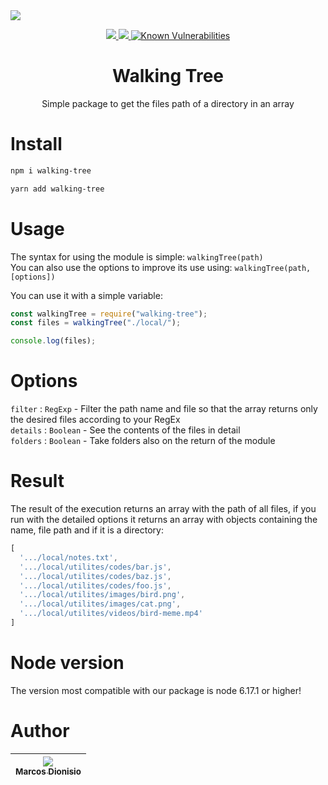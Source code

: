 <img align="center" src="https://i.imgur.com/R3xKqd2.png">

<p align="center">
  <a href="https://npm-stat.com/charts.html?package=walking-tree">
    <img src="https://img.shields.io/npm/dm/walking-tree.svg">
  </a>
  <a href="https://www.npmjs.com/package/walking-tree">
    <img src="https://badge.fury.io/js/walking-tree.svg">
  </a>
  <a href="https://snyk.io/test/github/marcos-dionisio/walking-tree">
    <img src="https://snyk.io/test/github/marcos-dionisio/walking-tree/badge.svg" alt="Known Vulnerabilities" data-canonical-src="https://snyk.io/test/github/marcos-dionisio/walking-tree" style="max-width:100%;">
  </a>
</p>

<h1 align="center">Walking Tree</h1>
<p align="center">Simple package to get the files path of a directory in an array</p>

# Install

```bash
npm i walking-tree
```
```bash
yarn add walking-tree
```

# Usage

The syntax for using the module is simple: `walkingTree(path)`\
You can also use the options to improve its use using: `walkingTree(path, [options])`

You can use it with a simple variable:
```js
const walkingTree = require("walking-tree");
const files = walkingTree("./local/");

console.log(files);
```

# Options

`filter` : `RegExp` - Filter the path name and file so that the array returns only the desired files according to your RegEx \
`details` : `Boolean` - See the contents of the files in detail \
`folders` : `Boolean` - Take folders also on the return of the module

# Result

The result of the execution returns an array with the path of all files, if you run with the detailed options it returns an array with objects containing the name, file path and if it is a directory:
```js
[
  '.../local/notes.txt',
  '.../local/utilites/codes/bar.js',
  '.../local/utilites/codes/baz.js',
  '.../local/utilites/codes/foo.js',
  '.../local/utilites/images/bird.png',
  '.../local/utilites/images/cat.png',
  '.../local/utilites/videos/bird-meme.mp4'
]
```

# Node version

The version most compatible with our package is node 6.17.1 or higher!

# Author

| [<img src="https://avatars.githubusercontent.com/u/74318296?v=4&s=115"><br><sub>Marcos Dionisio</sub>](https://github.com/marcos-dionisio) |
| :---: |